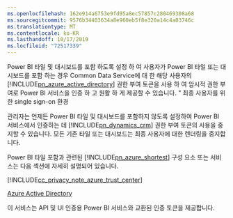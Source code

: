 ```yaml
---
ms.openlocfilehash: 162e914a6753e9fd95a8ec57857c280469308a68
ms.sourcegitcommit: 9576b34403634a8e960eb5f8e320a14c4a03746c
ms.translationtype: MT
ms.contentlocale: ko-KR
ms.lasthandoff: 10/17/2019
ms.locfileid: "72517339"
---
```

Power BI 타일 및 대시보드를 포함 하도록 설정 하 여 사용자가 Power BI 타일 또는 대시보드를 포함 하는 경우 Common Data Service에 대 한 해당 사용자의 [!INCLUDE[pn_azure_active_directory](pn-azure-active-directory.md)] 권한 부여 토큰을 사용 하 여 암시적 권한 부여로 Power BI 서비스을 인증 하 고 원활 하 게 제공할 수 있습니다. " 최종 사용자를 위한 single sign-on 환경  
  
 관리자는 언제든 Power BI 타일 및 대시보드를 포함하지 않도록 설정하여 Power BI 서비스에서 인증하는 데 [!INCLUDE[pn_dynamics_crm](pn-dynamics-crm.md)] 권한 부여 토큰의 사용을 중지할 수 있습니다. 모든 기존 타일 또는 대시보드는 최종 사용자에 대한 렌더링을 중지합니다.  
  
 Power BI 타일 포함과 관련된 [!INCLUDE[pn_azure_shortest](pn-azure-shortest.md)] 구성 요소 또는 서비스는 다음 섹션에 자세히 설명되어 있습니다.  
  
 [!INCLUDE[cc_privacy_note_azure_trust_center](cc-privacy-note-azure-trust-center.md)]  
  
 [Azure Active Directory](https://azure.microsoft.com/services/active-directory/)  
  
 이 서비스는 API 및 UI 인증용 Power BI 서비스와 교환된 인증 토큰을 제공합니다.
